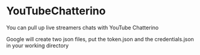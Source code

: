 # YouTubeChatterino
You can pull up live streamers chats with YouTube Chatterino 

Google will create two json files, put the token.json and the credentials.json in your working directory
